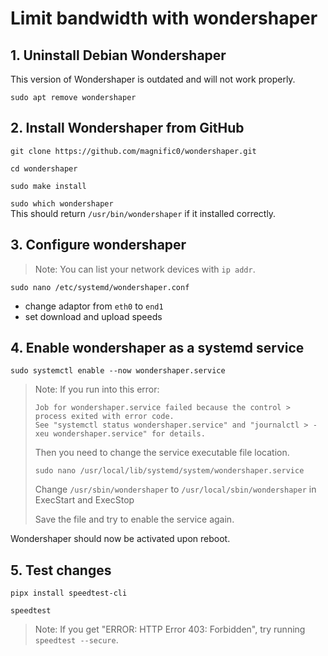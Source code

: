 # Limit bandwidth with wondershaper

## 1. Uninstall Debian Wondershaper

This version of Wondershaper is outdated and will not work properly.

`sudo apt remove wondershaper`

## 2. Install Wondershaper from GitHub

`git clone https://github.com/magnific0/wondershaper.git`

`cd wondershaper`

`sudo make install`

`sudo which wondershaper`  
This should return `/usr/bin/wondershaper` if it installed correctly.

## 3. Configure wondershaper

> Note: You can list your network devices with `ip addr`.

`sudo nano /etc/systemd/wondershaper.conf`

- change adaptor from `eth0` to `end1`
- set download and upload speeds

## 4. Enable wondershaper as a systemd service

`sudo systemctl enable --now wondershaper.service`

> Note: If you run into this error:
>
> ```
> Job for wondershaper.service failed because the control > process exited with error code.
> See "systemctl status wondershaper.service" and "journalctl > -xeu wondershaper.service" for details.
> ```
>
> Then you need to change the service executable file location.
>
> `sudo nano /usr/local/lib/systemd/system/wondershaper.service`
>
> Change `/usr/sbin/wondershaper` to `/usr/local/sbin/wondershaper` in ExecStart and ExecStop
>
> Save the file and try to enable the service again.

Wondershaper should now be activated upon reboot.

## 5. Test changes

`pipx install speedtest-cli`

`speedtest`

> Note: If you get "ERROR: HTTP Error 403: Forbidden", try running `speedtest --secure`.

